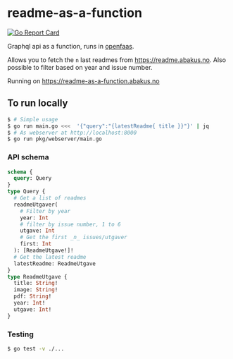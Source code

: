 # readme-as-a-function

[![Go Report Card](https://goreportcard.com/badge/github.com/webkom/readme-as-a-function)](https://goreportcard.com/report/github.com/webkom/readme-as-a-function)

Graphql api as a function, runs in [openfaas](https://www.openfaas.com/).

Allows you to fetch the `n` last readmes from https://readme.abakus.no. Also possible to filter based on year and issue number.

Running on https://readme-as-a-function.abakus.no

## To run locally

```bash
$ # Simple usage
$ go run main.go <<<  '{"query":"{latestReadme{ title }}"}' | jq
$ # As webserver at http://localhost:8000
$ go run pkg/webserver/main.go

```

### API schema

```graphql
schema {
  query: Query
}
type Query {
  # Get a list of readmes
  readmeUtgaver(
    # Filter by year
    year: Int
    # filter by issue number, 1 to 6
    utgave: Int
    # Get the first _n_ issues/utgaver
    first: Int
  ): [ReadmeUtgave!]!
  # Get the latest readme
  latestReadme: ReadmeUtgave
}
type ReadmeUtgave {
  title: String!
  image: String!
  pdf: String!
  year: Int!
  utgave: Int!
}
```

### Testing

```bash
$ go test -v ./...
```
